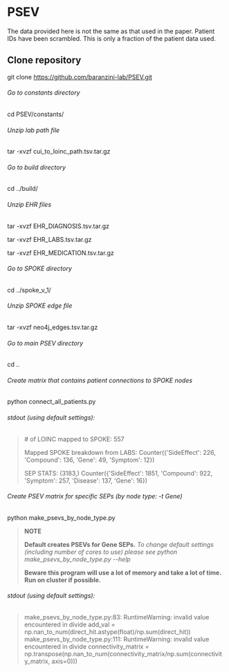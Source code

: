 # PSEV

The data provided here is not the same as that used in the paper. 
Patient IDs have been scrambled.
This is only a fraction of the patient data used.

## Clone repository
git clone https://github.com/baranzini-lab/PSEV.git
###### Go to constants directory
cd PSEV/constants/
###### Unzip lab path file
tar -xvzf cui_to_loinc_path.tsv.tar.gz
###### Go to build directory
cd ../build/
###### Unzip EHR files
tar -xvzf EHR_DIAGNOSIS.tsv.tar.gz 

tar -xvzf EHR_LABS.tsv.tar.gz

tar -xvzf EHR_MEDICATION.tsv.tar.gz 
###### Go to SPOKE directory
cd ../spoke_v_1/
###### Unzip SPOKE edge file
tar -xvzf neo4j_edges.tsv.tar.gz 
###### Go to main PSEV directory
cd ..
###### Create matrix that contains patient connections to SPOKE nodes
python connect_all_patients.py 
###### stdout (using default settings):
>\# of LOINC mapped to SPOKE: 557
>
>Mapped SPOKE breakdown from LABS: Counter({'SideEffect': 226, 'Compound': 136, 'Gene': 49, 'Symptom': 12})
>
>SEP STATS: (3183,) Counter({'SideEffect': 1851, 'Compound': 922, 'Symptom': 257, 'Disease': 137, 'Gene': 16})
###### Create PSEV matrix for specific SEPs (by node type: -t Gene) 
python make_psevs_by_node_type.py 
>**NOTE**
>
>**Default creates PSEVs for Gene SEPs.**
>_To change default settings (including number of cores to use) please see python make_psevs_by_node_type.py --help_
>
>**Beware this program will use a lot of memory and take a lot of time. Run on cluster if possible.**
###### stdout (using default settings):
>make_psevs_by_node_type.py:83: RuntimeWarning: invalid value encountered in divide
>  add_val = np.nan_to_num(direct_hit.astype(float)/np.sum(direct_hit))
>make_psevs_by_node_type.py:111: RuntimeWarning: invalid value encountered in divide
>  connectivity_matrix = np.transpose(np.nan_to_num(connectivity_matrix/np.sum(connectivity_matrix, axis=0)))
